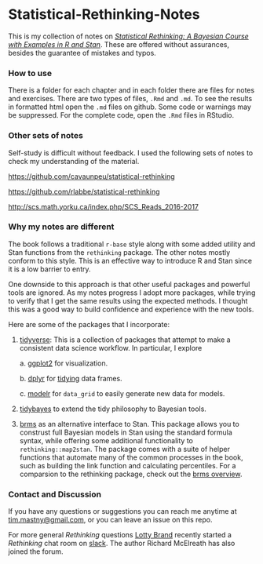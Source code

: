 # Statistical-Rethinking-Notes

This is my collection of notes on [*Statistical Rethinking: A Bayesian Course with Examples in R and Stan*](http://xcelab.net/rm/statistical-rethinking/). These are offered without assurances, besides the guarantee of mistakes and typos.

### How to use

There is a folder for each chapter and in each folder there are files for notes and exercises. There are two types of files, `.Rmd` and `.md`. To see the results in formatted html open the `.md` files on github. Some code or warnings may be suppressed. For the complete code, open the `.Rmd` files in RStudio.

### Other sets of notes

Self-study is difficult without feedback. I used the following sets of notes to check my understanding of the material.

https://github.com/cavaunpeu/statistical-rethinking

https://github.com/rlabbe/statistical-rethinking

http://scs.math.yorku.ca/index.php/SCS_Reads_2016-2017

### Why my notes are different

The book follows a traditional `r-base` style along with some added utility and Stan functions from the `rethinking` package. The other notes mostly conform to this style. This is an effective way to introduce R and Stan since it is a low barrier to entry. 

One downside to this approach is that other useful packages and powerful tools are ignored. As my notes progress I adopt more packages, while trying to verify that I get the same results using the expected methods. I thought this was a good way to build confidence and experience with the new tools. 

Here are some of the packages that I incorporate:

1. [tidyverse](https://www.tidyverse.org/packages/): This is a collection of packages that attempt to make a consistent data science workflow. In particular, I explore

    a. [ggplot2](http://ggplot2.tidyverse.org/index.html) for visualization.

    b. [dplyr](http://dplyr.tidyverse.org/) for [tidying](https://cran.r-project.org/web/packages/tidyr/vignettes/tidy-data.html) data frames.

    c. [modelr](https://github.com/tidyverse/modelr) for `data_grid` to easily generate new data for models. 

2. [tidybayes](https://github.com/mjskay/tidybayes) to extend the tidy philosophy to Bayesian tools.

3. [brms](https://github.com/paul-buerkner/brms) as an alternative interface to Stan. This package allows you to construst full Bayesian models in Stan using the standard formula syntax, while offering some additional functionality to `rethinking::map2stan`. The package comes with a suite of helper functions that automate many of the common processes in the book, such as building the link function and calculating percentiles. For a comparsion to the rethinking package, check out the [brms overview](https://cran.r-project.org/web/packages/brms/vignettes/brms_overview.pdf). 


### Contact and Discussion

If you have any questions or suggestions you can reach me anytime at tim.mastny@gmail.com, or you can leave an issue on this repo. 

For more general *Rethinking* questions [Lotty Brand](https://twitter.com/LottyBrand22) recently started a *Rethinking* chat room on [slack](https://rethinkingstatistics.slack.com/). The author Richard McElreath has also joined the forum. 


